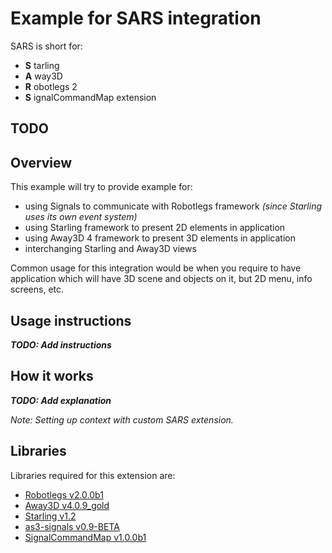 # Example for SARS integration

SARS is short for:

- **S** tarling
- **A** way3D
- **R** obotlegs 2
- **S** ignalCommandMap extension

## TODO


## Overview

This example will try to provide example for:

- using Signals to communicate with Robotlegs framework *(since Starling uses its own event system)*
- using Starling framework to present 2D elements in application
- using Away3D 4 framework to present 3D elements in application
- interchanging Starling and Away3D views

Common usage for this integration would be when you require to have application which will have 3D scene and objects on it, but 2D menu, info screens, etc.

## Usage instructions

***TODO: Add instructions***

## How it works

***TODO: Add explanation***

*Note: Setting up context with custom SARS extension.*

## Libraries
Libraries required for this extension are:

- [Robotlegs v2.0.0b1](https://github.com/robotlegs/robotlegs-framework)
- [Away3D v4.0.9_gold](https://github.com/away3d/away3d-core-fp11)
- [Starling v1.2](https://github.com/PrimaryFeather/Starling-Framework)
- [as3-signals v0.9-BETA](https://github.com/robertpenner/as3-signals)
- [SignalCommandMap v1.0.0b1](https://github.com/pixels4nickels/robotlegs-extensions-SignalCommandMap)